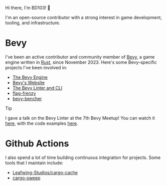Hi there, I'm BD103! 👋

I'm an open-source contributor with a strong interest in game development, tooling, and infrastructure.

# Bevy

I've been an active contributor and community member of [Bevy], a game engine written in [Rust], since November 2023. Here's some Bevy-specific projects I've been involved in:

- [The Bevy Engine](https://github.com/bevyengine/bevy)
- [Bevy's Website](https://github.com/bevyengine/bevy-website)
- [The Bevy Linter and CLI](https://github.com/TheBevyFlock/bevy_cli)
- [flag-frenzy](https://github.com/TheBevyFlock/flag-frenzy)
- [bevy-bencher](https://github.com/TheBevyFlock/bevy-bencher)

> [!TIP]
>
> I gave a talk on the Bevy Linter at the 7th Bevy Meetup! You can watch it [here](https://www.youtube.com/watch?v=Ao2gXd_CgUc), with the code examples [here](https://github.com/BD103/Bevy-Meetup-7).

[Bevy]: https://bevyengine.org
[Rust]: https://www.rust-lang.org

# Github Actions

I also spend a lot of time building continuous integration for projects. Some tools that I maintain include:

- [Leafwing-Studios/cargo-cache](https://github.com/Leafwing-Studios/cargo-cache)
- [cargo-sweep](https://github.com/BD103/cargo-sweep)
